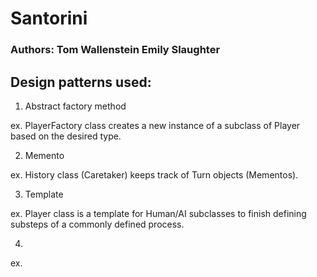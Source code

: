 # Santorini

### Authors: Tom Wallenstein Emily Slaughter

## Design patterns used:
1. Abstract factory method

ex. PlayerFactory class creates a new instance of a subclass of Player based on the desired type.

2. Memento

ex. History class (Caretaker) keeps track of Turn objects (Mementos).

3. Template

ex. Player class is a template for Human/AI subclasses to finish defining substeps of a commonly defined process.

4. 

ex.
